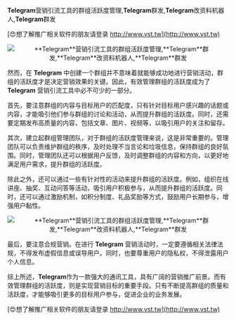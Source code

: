 **Telegram**营销引流工具的群组活跃度管理,**Telegram**群发,**Telegram**改资料机器人,**Telegram**群发

[😍想了解推广相关软件的朋友请登录 http://www.vst.tw](http://www.vst.tw)

 <center><img src="https://vst.tw/MP4/tuiguang/png/5.png" alt="**Telegram**营销引流工具的群组活跃度管理,**Telegram**群发,**Telegram**改资料机器人,**Telegram**群发"></center>

然而，在 **Telegram** 中创建一个群组并不意味着就能够成功地进行营销活动，群组的活跃度才是决定营销效果的关键。因此，有效管理群组的活跃度成为了 **Telegram** 营销引流工具中必不可少的一部分。

首先，要注意群组的内容与目标用户的匹配度，只有针对目标用户感兴趣的话题或内容，才能吸引他们参与群组的讨论和活动，从而提升群组的活跃度。同时，还需要定期发布高质量的内容，包括文章、图片、视频等，以吸引用户的关注和留存。

其次，建立起群组管理团队，对于群组的活跃度管理来说，这是非常重要的。管理团队可以负责维护群组的秩序，及时处理不当言论和垃圾信息，保持群组的良好氛围。同时，管理团队还可以根据用户反馈，及时调整群组的内容和方向，以更好地满足用户需求，提升群组的活跃度。

除此之外，还可以通过一些有针对性的活动来提升群组的活跃度。例如，组织在线讲座、抽奖、互动问答等活动，吸引用户积极参与，从而提升群组的活跃度。同时，还可以通过激励机制，如积分制度、礼品奖励等方式，鼓励用户长期参与，增强用户黏性。

 <center><img src="https://vst.tw/MP4/tuiguang/png/1.png" alt="**Telegram**营销引流工具的群组活跃度管理,**Telegram**群发,**Telegram**改资料机器人,**Telegram**群发"></center>

最后，要注意合规营销。在进行 **Telegram** 营销活动时，一定要遵循相关法律法规，不得发布虚假信息或误导用户。同时，也要尊重用户的隐私权，不得泄露用户个人信息。

综上所述，**Telegram**作为一款强大的通讯工具，具有广阔的营销推广前景。而有效管理群组的活跃度，则是实现营销目标的重要手段。只有不断提高群组的质量和活跃度，才能够吸引更多的目标用户参与，促进企业的业务发展。

[😍想了解推广相关软件的朋友请登录 http://www.vst.tw](http://www.vst.tw)



